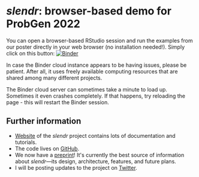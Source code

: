 # *slendr*: browser-based demo for ProbGen 2022

You can open a browser-based RStudio session and run the examples from our poster directly in your web browser (no installation needed!). Simply click on this button: [![Binder](https://mybinder.org/badge_logo.svg)](https://mybinder.org/v2/gh/bodkan/probgen2022/HEAD)

In case the Binder cloud instance appears to be having issues, please be patient. After all, it uses freely available computing resources that are shared among many different projects.

The Binder cloud server can sometimes take a minute to load up. Sometimes it even crashes completely. If that happens, try reloading the page - this will restart the Binder session.

## Further information

-   [Website](https://www.slendr.net/) of the *slendr* project contains lots of documentation and tutorials.
-   The code lives on [GitHub](https://github.com/bodkan/slendr/).
-   We now have a [preprint](https://www.biorxiv.org/content/10.1101/2022.03.20.485041v1)! It's currently the best source of information about *slendr*—its design, architecture, features, and future plans.
-   I will be posting updates to the project on [Twitter](https://twitter.com/dr_bodkan).
